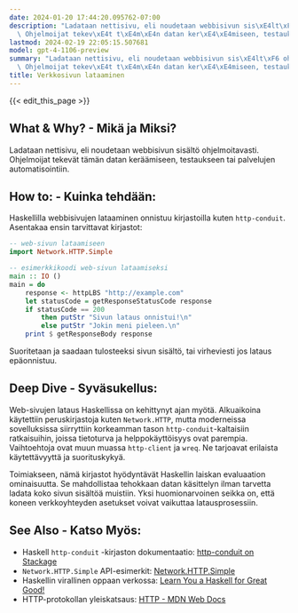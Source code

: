 ```yaml
---
date: 2024-01-20 17:44:20.095762-07:00
description: "Ladataan nettisivu, eli noudetaan webbisivun sis\xE4lt\xF6 ohjelmoitavasti.\
  \ Ohjelmoijat tekev\xE4t t\xE4m\xE4n datan ker\xE4\xE4miseen, testaukseen tai palvelujen\u2026"
lastmod: 2024-02-19 22:05:15.507681
model: gpt-4-1106-preview
summary: "Ladataan nettisivu, eli noudetaan webbisivun sis\xE4lt\xF6 ohjelmoitavasti.\
  \ Ohjelmoijat tekev\xE4t t\xE4m\xE4n datan ker\xE4\xE4miseen, testaukseen tai palvelujen\u2026"
title: Verkkosivun lataaminen
---
```


{{< edit_this_page >}}

## What & Why? - Mikä ja Miksi?
Ladataan nettisivu, eli noudetaan webbisivun sisältö ohjelmoitavasti. Ohjelmoijat tekevät tämän datan keräämiseen, testaukseen tai palvelujen automatisointiin.

## How to: - Kuinka tehdään:
Haskellilla webbisivujen lataaminen onnistuu kirjastoilla kuten `http-conduit`. Asentakaa ensin tarvittavat kirjastot:

```haskell
-- web-sivun lataamiseen
import Network.HTTP.Simple

-- esimerkkikoodi web-sivun lataamiseksi
main :: IO ()
main = do
    response <- httpLBS "http://example.com"
    let statusCode = getResponseStatusCode response
    if statusCode == 200
        then putStr "Sivun lataus onnistui!\n"
        else putStr "Jokin meni pieleen.\n"
    print $ getResponseBody response
```

Suoritetaan ja saadaan tulosteeksi sivun sisältö, tai virheviesti jos lataus epäonnistuu.

## Deep Dive - Syväsukellus:
Web-sivujen lataus Haskellissa on kehittynyt ajan myötä. Alkuaikoina käytettiin peruskirjastoja kuten `Network.HTTP`, mutta moderneissa sovelluksissa siirryttiin korkeamman tason `http-conduit`-kaltaisiin ratkaisuihin, joissa tietoturva ja helppokäyttöisyys ovat parempia. Vaihtoehtoja ovat muun muassa `http-client` ja `wreq`. Ne tarjoavat erilaista käytettävyyttä ja suorituskykyä.

Toimiakseen, nämä kirjastot hyödyntävät Haskellin laiskan evaluaation ominaisuutta. Se mahdollistaa tehokkaan datan käsittelyn ilman tarvetta ladata koko sivun sisältöä muistiin. Yksi huomionarvoinen seikka on, että koneen verkkoyhteyden asetukset voivat vaikuttaa latausprosessiin.

## See Also - Katso Myös:
- Haskell `http-conduit` -kirjaston dokumentaatio: [http-conduit on Stackage](https://www.stackage.org/package/http-conduit)
- `Network.HTTP.Simple` API-esimerkit: [Network.HTTP.Simple](https://hackage.haskell.org/package/http-conduit-2.3.8/docs/Network-HTTP-Simple.html)
- Haskellin virallinen oppaan verkossa: [Learn You a Haskell for Great Good!](http://learnyouahaskell.com/)
- HTTP-protokollan yleiskatsaus: [HTTP - MDN Web Docs](https://developer.mozilla.org/en-US/docs/Web/HTTP)
